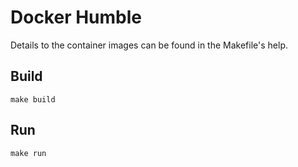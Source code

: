 # Docker Humble
Details to the container images can be found in the Makefile's help.

## Build
```
make build
```

## Run
```
make run
```
